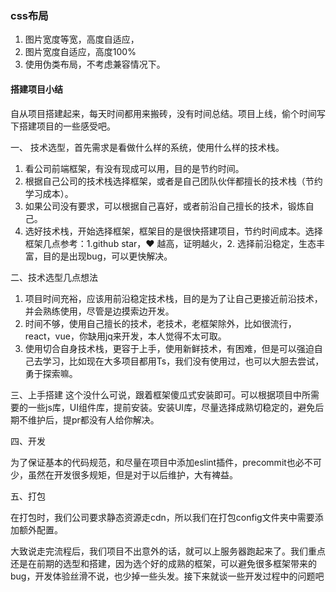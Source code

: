 
### css布局

1. 图片宽度等宽，高度自适应，
2. 图片宽度自适应，高度100%
3. 使用伪类布局，不考虑兼容情况下。



#### 搭建项目小结



​	自从项目搭建起来，每天时间都用来搬砖，没有时间总结。项目上线，偷个时间写下搭建项目的一些感受吧。

一、 技术选型，首先需求是看做什么样的系统，使用什么样的技术栈。
1. 看公司前端框架，有没有现成可以用，目的是节约时间。
2. 根据自己公司的技术栈选择框架，或者是自己团队伙伴都擅长的技术栈（节约学习成本）。
3. 如果公司没有要求，可以根据自己喜好，或者前沿自己擅长的技术，锻炼自己。
4. 选好技术栈，开始选择框架，框架目的是很快搭建项目，节约时间成本。选择框架几点参考：1.github star，♥ 越高，证明越火，2. 选择前沿稳定，生态丰富，目的是出现bug，可以更快解决。

二、技术选型几点想法

1. 项目时间充裕，应该用前沿稳定技术栈，目的是为了让自己更接近前沿技术，并会熟练使用，尽管是边摸索边开发。
2. 时间不够，使用自己擅长的技术，老技术，老框架除外，比如很流行，react，vue，你缺用jq来开发，本人觉得不太可取。
3. 使用切合自身技术栈，更容于上手，使用新鲜技术，有困难，但是可以强迫自己去学习，比如现在大多项目都用Ts，我们没有使用过，也可以大胆去尝试，勇于探索嘛。


三、上手搭建
这个没什么可说，跟着框架傻瓜式安装即可。可以根据项目中所需要的一些js库，UI组件库，提前安装。安装UI库，尽量选择成熟切稳定的，避免后期不维护后，提pr都没有人给你解决。


四、开发

为了保证基本的代码规范，和尽量在项目中添加eslint插件，precommit也必不可少，虽然在开发很多规矩，但是对于以后维护，大有裨益。

五、打包

在打包时，我们公司要求静态资源走cdn，所以我们在打包config文件夹中需要添加额外配置。



大致说走完流程后，我们项目不出意外的话，就可以上服务器跑起来了。我们重点还是在前期的选型和搭建，因为选个好的成熟的框架，可以避免很多框架带来的bug，开发体验丝滑不说，也少掉一些头发。接下来就谈一些开发过程中的问题吧



